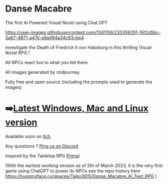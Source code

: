# Danse Macabre
 The first AI Powered Visual Novel using Chat GPT

https://user-images.githubusercontent.com/1241159/235359291-16f2d5bc-3a67-4871-a47e-a9a494a34c93.mp4

 Investigate the Death of Friedrich II von Habsburg in this thrilling Visual Novel RPG !

 All NPCs react live to what you tell them.

 All images generated by midjourney.

 Fully free and open source (including the prompts used to generate the images)

# ➡️[Latest Windows, Mac and Linux version](https://slack-files.com/TBY01QKAN-F055ZGH4ERX-b906dfdde0)

 Available soon on [Itch](https://taiko3615.itch.io/danse-macabre)

 Any questions ? [Ping us on Discord](https://discord.gg/RGGHfbKXfA)

 Inspired by the Tabletop RPG [Prima](http://prima.wiki/))

(With the earliest working version as of 5th of March 2023, it is the very first game using ChatGPT to power its NPCs see the repo history here https://huggingface.co/spaces/Taiko3615/Danse_Macabre_AI_Text_RPG )
